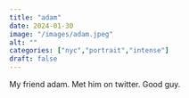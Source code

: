 ```yaml
---
title: "adam"
date: 2024-01-30
image: "/images/adam.jpeg"
alt: ""
categories: ["nyc","portrait","intense"]
draft: false
---
```


My friend adam. Met him on twitter. Good guy.